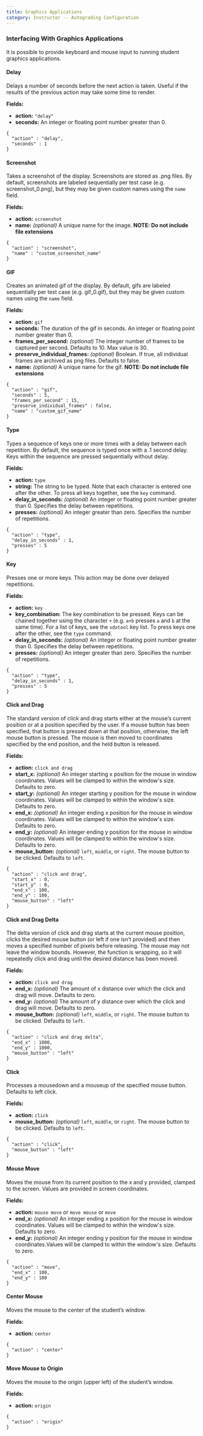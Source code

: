 ```yaml
---
title: Graphics Applications
category: Instructor -- Autograding Configuration
---
```



### Interfacing With Graphics Applications

It is possible to provide keyboard and mouse input to running student graphics applications.

#### Delay
Delays a number of seconds before the next action is taken. Useful if the results of the previous action may take some time to render.  

**Fields:**
*  **action:** ``"delay"``   
*  **seconds:** An integer or floating point number greater than 0.

```
{
  "action" : "delay",
  "seconds" : 1
}
```

#### Screenshot
Takes a screenshot of the display. Screenshots are stored as .png files. By default, screenshots
are labeled sequentially per test case (e.g. screenshot_0.png), but they may be given custom
names using the ```name``` field.  

**Fields:**
* **action:** ```screenshot```   
* **name:** *(optional)* A unique name for the image. **NOTE: Do not include file extensions**  

```
{
  "action" : "screenshot",
  "name" : "custom_screenshot_name"
}
```

#### GIF
Creates an animated gif of the display. By default, gifs
are labeled sequentially per test case (e.g. gif_0.gif), but they may be given custom
names using the ```name``` field.  

**Fields:**  
* **action:** ```gif```   
* **seconds:**  The duration of the gif in seconds. An integer or floating point number greater than 0.
* **frames_per_second:**  *(optional)* The integer number of frames to be captured per second. Defaults to 10. Max value is 30.
* **preserve_individual_frames:** *(optional)* Boolean. If true, all individual frames are archived as png files. Defaults to false.
* **name:** *(optional)* A unique name for the gif. **NOTE: Do not include file extensions**  

```
{
  "action" : "gif",
  "seconds" : 5,
  "frames_per_second" : 15,
  "preserve_individual_frames" : false,
  "name" : "custom_gif_name"
}
```

#### Type  
Types a sequence of keys one or more times with a delay between each repetition.
By default, the sequence is typed once with a .1 second delay. Keys within
the sequence are pressed sequentially without delay.

**Fields:**
* **action:** ```type```
* **string:** The string to be typed. Note that each character is entered one after the other. To press all keys together, see the ```key``` command.
* **delay_in_seconds:** *(optional)* An integer or floating point number greater than 0. Specifies the delay between repetitions.
* **presses:** *(optional)* An integer greater than zero. Specifies the number of repetitions.

```
{
  "action" : "type",
  "delay_in_seconds" : 1,
  "presses" : 5
}
```

#### Key  
Presses one or more keys. This action may be done over delayed repetitions.  

**Fields:**
* **action:** ```key```
* **key_combination:**  The key combination to be pressed. Keys can be chained together using the character ```+``` (e.g. ```a+b``` presses  ```a``` and ```b``` at the same time). For a list of keys, see the ```xdotool``` key list.  To press keys one after the other, see the ```type``` command.
* **delay_in_seconds:** *(optional)* An integer or floating point number greater than 0. Specifies the delay between repetitions.
* **presses:** *(optional)* An integer greater than zero. Specifies the number of repetitions.

```
{
  "action" : "type",
  "delay_in_seconds" : 1,
  "presses" : 5
}
```


#### Click and Drag  
The standard version of click and drag starts either at the mouse’s current position or at a position specified by the user. If a mouse button has been specified, that button is pressed down at that position, otherwise, the left mouse button is pressed. The mouse is then moved to coordinates specified by the end position, and the held button is released.  

**Fields:**
* **action:** ```click and drag```
* **start_x:** *(optional)* An integer starting x position for the mouse in window coordinates. Values will be clamped to within the window's size. Defaults to zero.
* **start_y:** *(optional)* An integer starting y position for the mouse in window coordinates. Values will be clamped to within the window's size. Defaults to zero.
* **end_x:** *(optional)* An integer ending x position for the mouse in window coordinates. Values will be clamped to within the window's size. Defaults to zero.
* **end_y:** *(optional)* An integer ending y position for the mouse in window coordinates. Values will be clamped to within the window's size. Defaults to zero.
* **mouse_button:** *(optional)* ```left```, ```middle```, or ```right```. The mouse button to be clicked. Defaults to ```left```.

```
{
  "action" : "click and drag",
  "start_x" : 0,
  "start_y" : 0,
  "end_x" : 100,
  "end_y" : 100,
  "mouse_button" : "left"
}
```

#### Click and Drag Delta
The delta version of click and drag starts at the current mouse position, clicks the desired mouse button (or left if one isn’t provided) and then moves a specified number of pixels  before releasing. The mouse may not leave the window bounds. However, the function is wrapping, so it will repeatedly click and drag until the desired distance has been moved.   

**Fields:**
* **action:** ```click and drag```
* **end_x:** *(optional)* The amount of x distance over which the click and drag will move. Defaults to zero.
* **end_y:** *(optional)* The amount of y distance over which the click and drag will move. Defaults to zero.
* **mouse_button:** *(optional)* ```left```, ```middle```, or ```right```. The mouse button to be clicked. Defaults to ```left```.

```
{
  "action" : "click and drag delta",
  "end_x" : 1000,
  "end_y" : 1000,
  "mouse_button" : "left"
}
```

####  Click  
Processes a mousedown and a mouseup of the specified mouse button. Defaults to left click.  

**Fields:**
* **action:** ```click```
* **mouse_button:** *(optional)* ```left```, ```middle```, or ```right```. The mouse button to be clicked. Defaults to ```left```.

```
{
  "action" : "click",
  "mouse_button" : "left"
}
```

#### Mouse Move   
Moves the mouse from its current position to the x and y provided, clamped to the screen. Values are provided in screen coordinates.  

**Fields:**
* **action:** ```mouse move``` or ```move mouse``` or ```move```
* **end_x:** *(optional)* An integer ending x position for the mouse in window coordinates. Values will be clamped to within the window's size. Defaults to zero.
* **end_y:** *(optional)* An integer ending y position for the mouse in window coordinates.Values will be clamped to within the window's size. Defaults to zero.

```
{
  "action" : "move",
  "end_x" : 100,
  "end_y" : 100
}
```

#### Center Mouse   
Moves the mouse to the center of the student’s window.     

**Fields:**
* **action:** ```center```

```
{
  "action" : "center"
}
```

#### Move Mouse to Origin
Moves the mouse to the origin (upper left) of the student’s window.  

**Fields:**
* **action:** ```origin```

```
{
  "action" : "origin"
}
```
